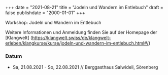 ﻿+++
date = "2021-08-21"
title = "Jodeln und Wandern im Entlebuch"
draft = false
publishdate = "2000-01-01"
+++

Workshop: Jodeln und Wandern im Entlebuch

Weitere Informationen und Anmeldung finden Sie auf der Homepage der [Klangwelt] (https://klangwelt.swiss/de/klangwelt-erleben/klangkurse/kurse/jodeln-und-wandern-im-entlebuch.html#/)


### Datum

* Sa, 21.08.2021 - So, 22.08.2021 // Berggasthaus Salwideli, Sörenberg

